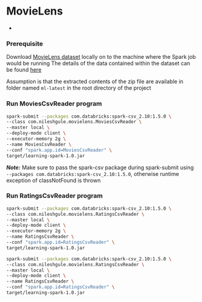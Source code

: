 # MovieLens
-
### Prerequisite
Download [MovieLens dataset](https://grouplens.org/datasets/movielens/) locally on to the machine where the Spark job would be running
The details of the data contained within the dataset can be found [here](http://files.grouplens.org/datasets/movielens/ml-latest-small-README.html)

Assumption is that the extracted contents of the zip file are available in folder named `ml-latest` in the root directory of the project

### Run MoviesCsvReader program

```bash
spark-submit --packages com.databricks:spark-csv_2.10:1.5.0 \
--class com.nileshgule.movielens.MoviesCsvReader \
--master local \
--deploy-mode client \
--executor-memory 2g \
--name MoviesCsvReader \
--conf "spark.app.id=MoviesCsvReader" \
target/learning-spark-1.0.jar
```

***Note:***
Make sure to pass the spark-csv package during spark-submit using `--packages com.databricks:spark-csv_2.10:1.5.0`, otherwise runtime exception of classNotFound is thrown

### Run RatingsCsvReader program

```bash
spark-submit --packages com.databricks:spark-csv_2.10:1.5.0 \
--class com.nileshgule.movielens.RatingsCsvReader \
--master local \
--deploy-mode client \
--executor-memory 2g \
--name RatingsCsvReader \
--conf "spark.app.id=RatingsCsvReader" \
target/learning-spark-1.0.jar

spark-submit --packages com.databricks:spark-csv_2.10:1.5.0 \
--class com.nileshgule.movielens.RatingsCsvReader \
--master local \
--deploy-mode client \
--name RatingsCsvReader \
--conf "spark.app.id=RatingsCsvReader" \
target/learning-spark-1.0.jar
```